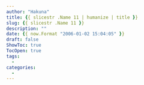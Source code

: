 ```yaml
---
author: "Hakuna"
title: {{ slicestr .Name 11 | humanize | title }}
slug: {{ slicestr .Name 11 }}
description: ""
date: {{ now.Format "2006-01-02 15:04:05" }}
draft: false
ShowToc: true
TocOpen: true
tags:
  - 
categories:
  - 
---
```

